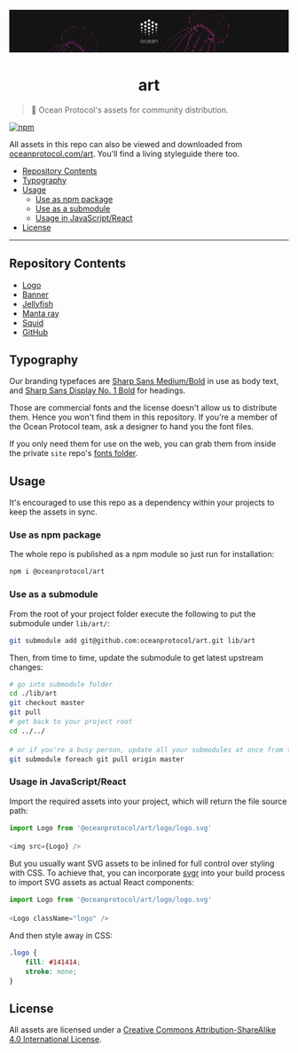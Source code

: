 [![art](github/repo-banner@2x.png)](https://oceanprotocol.com)

<h1 align="center">art</h1>

> 🐬 Ocean Protocol's assets for community distribution.

[![npm](https://img.shields.io/npm/v/@oceanprotocol/art.svg)](https://www.npmjs.com/package/@oceanprotocol/art)

All assets in this repo can also be viewed and downloaded from [oceanprotocol.com/art](https://oceanprotocol.com/art). You'll find a living styleguide there too.

- [Repository Contents](#repository-contents)
- [Typography](#typography)
- [Usage](#usage)
  - [Use as npm package](#use-as-npm-package)
  - [Use as a submodule](#use-as-a-submodule)
  - [Usage in JavaScript/React](#usage-in-javascriptreact)
- [License](#license)

---

## Repository Contents

- [Logo](logo/)
- [Banner](banner/)
- [Jellyfish](jellyfish/)
- [Manta ray](mantaray/)
- [Squid](squid/)
- [GitHub](github/)

## Typography

Our branding typefaces are [Sharp Sans Medium/Bold](https://sharptype.co/typefaces/sharp-sans/#features) in use as body text, and [Sharp Sans Display No. 1 Bold](https://sharptype.co/typefaces/sharp-sans-display-no1/) for headings.

Those are commercial fonts and the license doesn't allow us to distribute them. Hence you won't find them in this repository. If you're a member of the Ocean Protocol team, ask a designer to hand you the font files.

If you only need them for use on the web, you can grab them from inside the private `site` repo's [fonts folder](https://github.com/oceanprotocol/site/tree/master/public/fonts).

## Usage

It's encouraged to use this repo as a dependency within your projects to keep the assets in sync.

### Use as npm package

The whole repo is published as a npm module so just run for installation:

```bash
npm i @oceanprotocol/art
```

### Use as a submodule

 From the root of your project folder execute the following to put the submodule under `lib/art/`:

```bash
git submodule add git@github.com:oceanprotocol/art.git lib/art
```

Then, from time to time, update the submodule to get latest upstream changes:

```bash
# go into submodule folder
cd ./lib/art
git checkout master
git pull
# get back to your project root
cd ../../

# or if you're a busy person, update all your submodules at once from the root of your project
git submodule foreach git pull origin master
```

### Usage in JavaScript/React

Import the required assets into your project, which will return the file source path:

```js
import Logo from '@oceanprotocol/art/logo/logo.svg'

<img src={Logo} />
```

But you usually want SVG assets to be inlined for full control over styling with CSS. To achieve that, you can incorporate [svgr](https://github.com/smooth-code/svgr) into your build process to import SVG assets as actual React components:

```js
import Logo from '@oceanprotocol/art/logo/logo.svg'

<Logo className="logo" />
```

And then style away in CSS:

```css
.logo {
    fill: #141414;
    stroke: none;
}
```

## License

All assets are licensed under a [Creative Commons Attribution-ShareAlike 4.0 International License](http://creativecommons.org/licenses/by-sa/4.0/).
